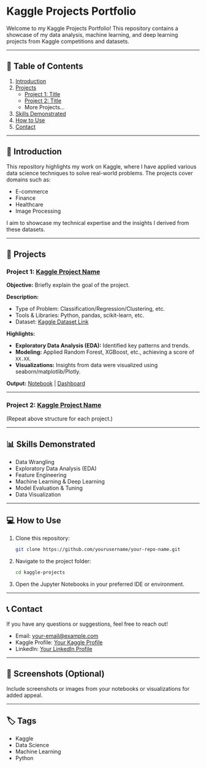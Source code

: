 # Kaggle Projects Portfolio

Welcome to my Kaggle Projects Portfolio! This repository contains a showcase of my data analysis, machine learning, and deep learning projects from Kaggle competitions and datasets.

---

## 📂 Table of Contents
1. [Introduction](#introduction)
2. [Projects](#projects)
    - [Project 1: Title](#project-1-title)
    - [Project 2: Title](#project-2-title)
    - More Projects...
3. [Skills Demonstrated](#skills-demonstrated)
4. [How to Use](#how-to-use)
5. [Contact](#contact)

---

## 📝 Introduction

This repository highlights my work on Kaggle, where I have applied various data science techniques to solve real-world problems. The projects cover domains such as:
- E-commerce
- Finance
- Healthcare
- Image Processing

I aim to showcase my technical expertise and the insights I derived from these datasets.

---

## 🚀 Projects

### Project 1: **[Kaggle Project Name](#)**

**Objective:** Briefly explain the goal of the project.

**Description:**
- Type of Problem: Classification/Regression/Clustering, etc.
- Tools & Libraries: Python, pandas, scikit-learn, etc.
- Dataset: [Kaggle Dataset Link](https://www.kaggle.com/...)

**Highlights:**
- **Exploratory Data Analysis (EDA):** Identified key patterns and trends.
- **Modeling:** Applied Random Forest, XGBoost, etc., achieving a score of `XX.XX`.
- **Visualizations:** Insights from data were visualized using seaborn/matplotlib/Plotly.

**Output:** [Notebook](link_to_notebook) | [Dashboard](link_to_dashboard)

---

### Project 2: **[Kaggle Project Name](#)**

(Repeat above structure for each project.)

---

## 📊 Skills Demonstrated

- Data Wrangling
- Exploratory Data Analysis (EDA)
- Feature Engineering
- Machine Learning & Deep Learning
- Model Evaluation & Tuning
- Data Visualization

---

## 💻 How to Use

1. Clone this repository:
    ```bash
    git clone https://github.com/yourusername/your-repo-name.git
    ```
2. Navigate to the project folder:
    ```bash
    cd kaggle-projects
    ```
3. Open the Jupyter Notebooks in your preferred IDE or environment.

---

## 📞 Contact

If you have any questions or suggestions, feel free to reach out!

- Email: your-email@example.com
- Kaggle Profile: [Your Kaggle Profile](https://www.kaggle.com/yourusername)
- LinkedIn: [Your LinkedIn Profile](https://linkedin.com/in/yourprofile)

---

## 📸 Screenshots (Optional)

Include screenshots or images from your notebooks or visualizations for added appeal.

---

## 🏷️ Tags

- Kaggle
- Data Science
- Machine Learning
- Python
